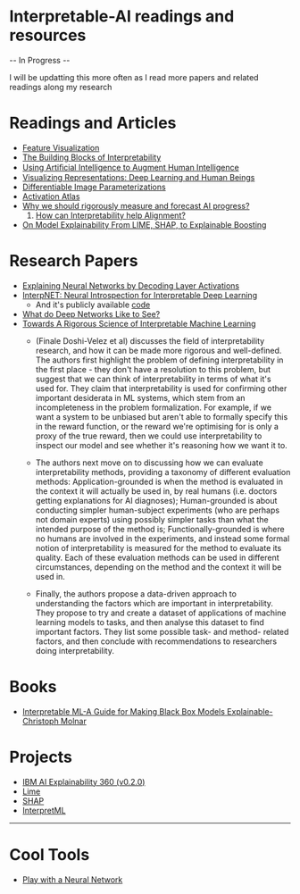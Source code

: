 # Interpretable-AI readings and resources
-- In Progress --

I will be updatting this more often as I read more papers and related readings along my research

# Readings and Articles

* [Feature Visualization](https://distill.pub/2017/feature-visualization/)
* [The Building Blocks of Interpretability](https://distill.pub/2018/building-blocks/)
* [Using Artiﬁcial Intelligence to Augment Human Intelligence](https://distill.pub/2017/aia/)
* [Visualizing Representations: Deep Learning and Human Beings](http://colah.github.io/posts/2015-01-Visualizing-Representations/)
* [Differentiable Image Parameterizations](https://distill.pub/2018/differentiable-parameterizations/)
* [Activation Atlas](https://distill.pub/2019/activation-atlas/)
* [Why we should rigorously measure and forecast AI progress?](https://www.lesswrong.com/posts/axzPYvcmWr2TwvnLi/an-101-why-we-should-rigorously-measure-and-forecast-ai)
	1. [How can Interpretability help Alignment?](https://www.lesswrong.com/posts/uRnprGSiLGXv35foX/how-can-interpretability-help-alignment)
* [On Model Explainability From LIME, SHAP, to Explainable Boosting](https://everdark.github.io/k9/notebooks/ml/model_explain/model_explain.nb.html)

# Research Papers
* [Explaining Neural Networks by Decoding Layer Activations](https://arxiv.org/pdf/2005.13630v1.pdf)
* [InterpNET: Neural Introspection for Interpretable Deep Learning](https://arxiv.org/pdf/1710.09511v2.pdf)
	* And it's publicly available [code](https://github.com/sbarratt/interpnet)
* [What do Deep Networks Like to See?](https://arxiv.org/pdf/1803.08337v1.pdf)
* [Towards A Rigorous Science of Interpretable Machine Learning](https://arxiv.org/abs/1702.08608)
	* (Finale Doshi-Velez et al) discusses the field of interpretability research, and how it can be made more rigorous and well-defined. The authors first highlight the problem of defining interpretability in the first place - they don't have a resolution to this problem, but suggest that we can think of interpretability in terms of what it's used for. They claim that interpretability is used for confirming other important desiderata in ML systems, which stem from an incompleteness in the problem formalization. For example, if we want a system to be unbiased but aren't able to formally specify this in the reward function, or the reward we're optimising for is only a proxy of the true reward, then we could use interpretability to inspect our model and see whether it's reasoning how we want it to.

	* The authors next move on to discussing how we can evaluate interpretability methods, providing a taxonomy of different evaluation methods: Application-grounded is when the method is evaluated in the context it will actually be used in, by real humans (i.e. doctors getting explanations for AI diagnoses); Human-grounded is about conducting simpler human-subject experiments (who are perhaps not domain experts) using possibly simpler tasks than what the intended purpose of the method is; Functionally-grounded is where no humans are involved in the experiments, and instead some formal notion of interpretability is measured for the method to evaluate its quality. Each of these evaluation methods can be used in different circumstances, depending on the method and the context it will be used in.

	* Finally, the authors propose a data-driven approach to understanding the factors which are important in interpretability. They propose to try and create a dataset of applications of machine learning models to tasks, and then analyse this dataset to find important factors. They list some possible task- and method- related factors, and then conclude with recommendations to researchers doing interpretability.

# Books

* [Interpretable ML-A Guide for Making Black Box Models Explainable-Christoph Molnar](https://christophm.github.io/interpretable-ml-book/)

# Projects

* [IBM AI Explainability 360 (v0.2.0)](https://github.com/IBM/AIX360/)
* [Lime](https://github.com/marcotcr/lime)
* [SHAP](https://github.com/slundberg/shap)
* [InterpretML](https://github.com/interpretml/interpret)

---

# Cool Tools
* [Play with a Neural Network](https://github.com/jaygshah/Interpretable-AI.git)